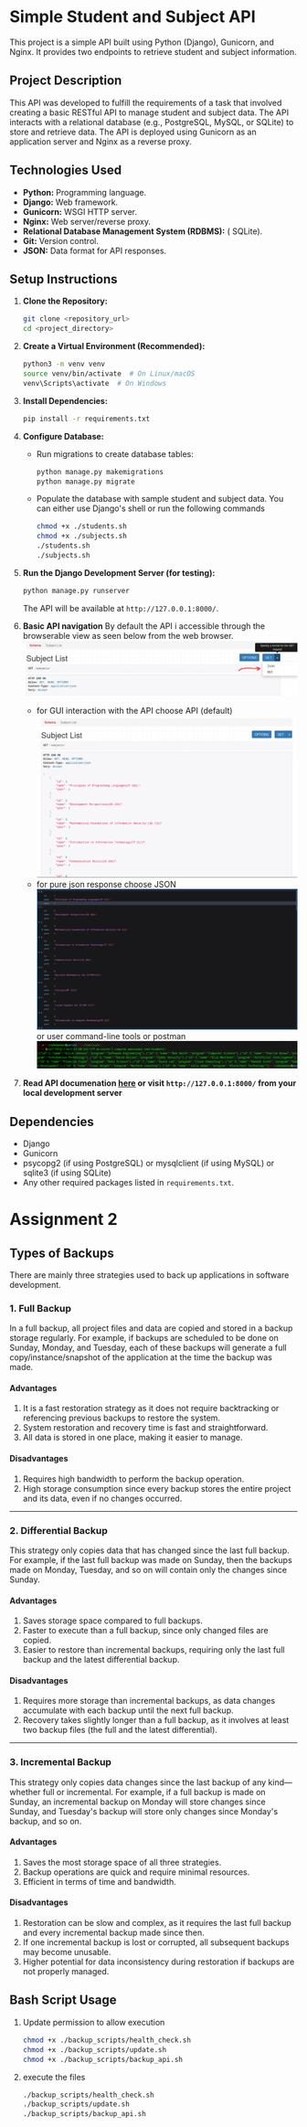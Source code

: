 # Simple Student and Subject API

This project is a simple API built using Python (Django), Gunicorn, and Nginx. It provides two endpoints to retrieve student and subject information.

## Project Description

This API was developed to fulfill the requirements of a task that involved creating a basic RESTful API to manage student and subject data. The API interacts with a relational database (e.g., PostgreSQL, MySQL, or SQLite) to store and retrieve data. The API is deployed using Gunicorn as an application server and Nginx as a reverse proxy.

## Technologies Used

* **Python:** Programming language.
* **Django:** Web framework.
* **Gunicorn:** WSGI HTTP server.
* **Nginx:** Web server/reverse proxy.
* **Relational Database Management System (RDBMS):** ( SQLite).
* **Git:** Version control.
* **JSON:** Data format for API responses.

## Setup Instructions

1. **Clone the Repository:**

    ```bash
    git clone <repository_url>
    cd <project_directory>
    ```

2. **Create a Virtual Environment (Recommended):**

    ```bash
    python3 -m venv venv
    source venv/bin/activate  # On Linux/macOS
    venv\Scripts\activate  # On Windows
    ```

3. **Install Dependencies:**

    ```bash
    pip install -r requirements.txt
    ```

4. **Configure Database:**

    * Run migrations to create database tables:

        ```bash
        python manage.py makemigrations
        python manage.py migrate
        ```

    * Populate the database with sample student and subject data. You can either use Django's shell or run the following commands

        ```bash
        chmod +x ./students.sh
        chmod +x ./subjects.sh
        ./students.sh
        ./subjects.sh
        ```

5. **Run the Django Development Server (for testing):**

    ```bash
    python manage.py runserver
    ```

    The API will be available at `http://127.0.0.1:8000/`.
6. **Basic API navigation**
    By default the API i accessible through the browserable view as seen below from the web browser.
    ![browsableAPI](./docs/image.png)
    * for GUI interaction with the API choose API (default)
        ![browsableAPI](./docs/image2.png)
    * for pure json response choose JSON
        ![json](./docs/image3.png)
        or user command-line tools or postman
        ![json](./docs/image4.png)

7. **Read API documenation [here](http://ec2-13-60-162-177.eu-north-1.compute.amazonaws.com/) or visit `http://127.0.0.1:8000/` from your local development server**

## Dependencies

* Django
* Gunicorn
* psycopg2 (if using PostgreSQL) or mysqlclient (if using MySQL) or sqlite3 (if using SQLite)
* Any other required packages listed in `requirements.txt`.

# Assignment 2

## Types of Backups

There are mainly three strategies used to back up applications in software development.

### 1. Full Backup

In a full backup, all project files and data are copied and stored in a backup storage regularly. For example, if backups are scheduled to be done on Sunday, Monday, and Tuesday, each of these backups will generate a full copy/instance/snapshot of the application at the time the backup was made.

#### Advantages
1. It is a fast restoration strategy as it does not require backtracking or referencing previous backups to restore the system.
2. System restoration and recovery time is fast and straightforward.
3. All data is stored in one place, making it easier to manage.

#### Disadvantages
1. Requires high bandwidth to perform the backup operation.
2. High storage consumption since every backup stores the entire project and its data, even if no changes occurred.

---

### 2. Differential Backup

This strategy only copies data that has changed since the last full backup. For example, if the last full backup was made on Sunday, then the backups made on Monday, Tuesday, and so on will contain only the changes since Sunday.

#### Advantages
1. Saves storage space compared to full backups.
2. Faster to execute than a full backup, since only changed files are copied.
3. Easier to restore than incremental backups, requiring only the last full backup and the latest differential backup.

#### Disadvantages
1. Requires more storage than incremental backups, as data changes accumulate with each backup until the next full backup.
2. Recovery takes slightly longer than a full backup, as it involves at least two backup files (the full and the latest differential).

---

### 3. Incremental Backup

This strategy only copies data changes since the last backup of any kind—whether full or incremental. For example, if a full backup is made on Sunday, an incremental backup on Monday will store changes since Sunday, and Tuesday's backup will store only changes since Monday's backup, and so on.

#### Advantages
1. Saves the most storage space of all three strategies.
2. Backup operations are quick and require minimal resources.
3. Efficient in terms of time and bandwidth.

#### Disadvantages
1. Restoration can be slow and complex, as it requires the last full backup and every incremental backup made since then.
2. If one incremental backup is lost or corrupted, all subsequent backups may become unusable.
3. Higher potential for data inconsistency during restoration if backups are not properly managed.

## Bash Script Usage

1. Update permission to allow execution
    ```bash
    chmod +x ./backup_scripts/health_check.sh
    chmod +x ./backup_scripts/update.sh
    chmod +x ./backup_scripts/backup_api.sh
    ```
2. execute the files
    ```bash
    ./backup_scripts/health_check.sh
    ./backup_scripts/update.sh
    ./backup_scripts/backup_api.sh
    ```